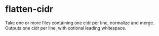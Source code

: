 # flatten-cidr

Take one or more files containing one cidr per line, normalize and merge.
Outputs one cidr per line, with optional leading whitespace.
